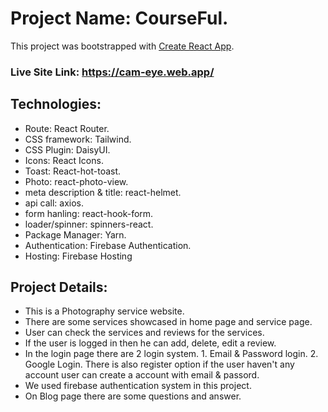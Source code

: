 # Project Name: CourseFul.

This project was bootstrapped with [Create React App](https://github.com/facebook/create-react-app).

### Live Site Link: https://cam-eye.web.app/

## Technologies:

* Route: React Router.
* CSS framework: Tailwind.
* CSS Plugin: DaisyUI.
* Icons: React Icons.
* Toast: React-hot-toast.
* Photo: react-photo-view.
* meta description & title: react-helmet.
* api call: axios.
* form hanling: react-hook-form.
* loader/spinner: spinners-react.
* Package Manager: Yarn.
* Authentication: Firebase Authentication.
* Hosting: Firebase Hosting

## Project Details:

* This is a Photography service website.
* There are some services showcased in home page and service page.
* User can check the services and reviews for the services.
* If the user is logged in then he can add, delete, edit a review.
* In the login page there are 2 login system. 1. Email & Password login. 2. Google Login. There is also register option if the user haven't any account user can create a account with email & passord.
* We used firebase authentication system in this project.
* On Blog page there are some questions and answer.